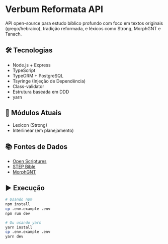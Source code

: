 # Verbum Reformata API

API open-source para estudo bíblico profundo com foco em textos originais (grego/hebraico), tradição reformada, e léxicos como Strong, MorphGNT e Tanach.

## 🛠️ Tecnologias

- Node.js + Express
- TypeScript
- TypeORM + PostgreSQL
- Tsyringe (Injeção de Dependência)
- Class-validator
- Estrutura baseada em DDD
- yarn

## 📁 Módulos Atuais

- Lexicon (Strong)
- Interlinear (em planejamento)

## 📚 Fontes de Dados

- [Open Scriptures](https://openscriptures.org)
- [STEP Bible](https://stepbible.org)
- [MorphGNT](https://github.com/morphgnt/sblgnt)

## ▶️ Execução

```bash
# Usando npm
npm install
cp .env.example .env
npm run dev

# Ou usando yarn
yarn install
cp .env.example .env
yarn dev

